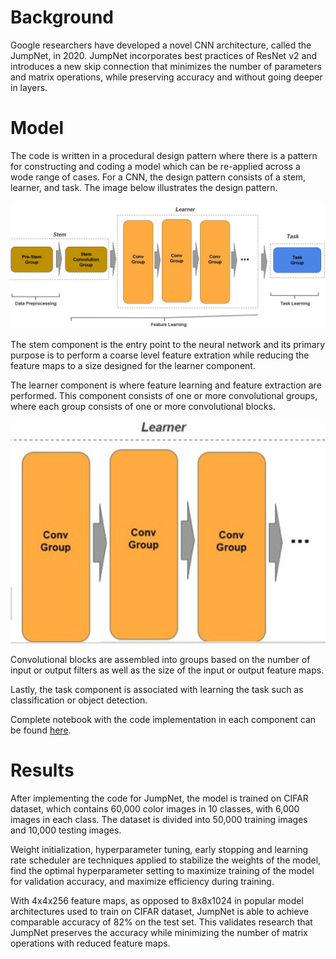 # Background

Google researchers have developed a novel CNN architecture, called the JumpNet, in 2020. JumpNet incorporates best practices of ResNet v2 and introduces a new skip connection that minimizes the number of parameters and matrix operations, while preserving accuracy and without going deeper in layers.


# Model

The code is written in a procedural design pattern where there is a pattern for constructing and coding a model which can be re-applied across a wode range of cases. For a CNN, the design pattern consists of a stem, learner, and task. The image below illustrates the design pattern.

![CNN](./images/cnn.jpg)

The stem component is the entry point to the neural network and its primary purpose is to perform a coarse level feature extration while reducing the feature maps to a size designed for the learner component.

The learner component is where feature learning and feature extraction are performed. This component consists of one or more convolutional groups, where each group consists of one or more convolutional blocks. 

![Learner](./images/learner.jpg)

Convolutional blocks are assembled into groups based on the number of input or output filters as well as the size of the input or output feature maps.

Lastly, the task component is associated with learning the task such as classification or object detection.

Complete notebook with the code implementation in each component can be found [here](https://github.com/tjeng/JumpNet/blob/main/JumpNet.ipynb).

# Results

After implementing the code for JumpNet, the model is trained on CIFAR dataset, which contains 60,000 color images in 10 classes, with 6,000 images in each class. The dataset is divided into 50,000 training images and 10,000 testing images. 

Weight initialization, hyperparameter tuning, early stopping and learning rate scheduler are techniques applied to stabilize the weights of the model, find the optimal hyperparameter setting to maximize training of the model for validation accuracy, and maximize efficiency during training. 

With 4x4x256 feature maps, as opposed to 8x8x1024 in popular model architectures used to train on CIFAR dataset, JumpNet is able to achieve comparable accuracy of 82% on the test set. This validates research that JumpNet preserves the accuracy while minimizing the number of matrix operations with reduced feature maps.

